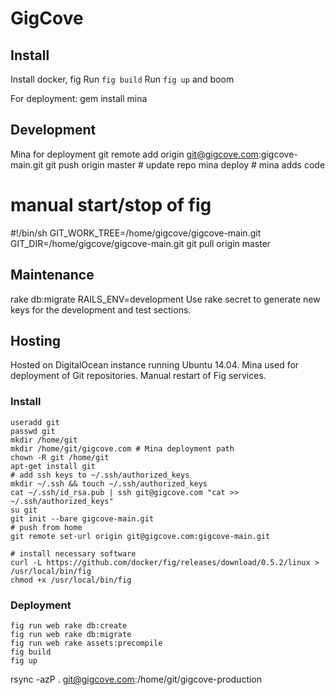 GigCove
=======

## Install
Install docker, fig
Run `fig build`
Run `fig up` and boom

For deployment:
gem install mina

## Development
Mina for deployment
git remote add origin git@gigcove.com:gigcove-main.git
git push origin master # update repo
mina deploy # mina adds code
# manual start/stop of fig
#!/bin/sh
GIT_WORK_TREE=/home/gigcove/gigcove-main.git GIT_DIR=/home/gigcove/gigcove-main.git git pull origin master

## Maintenance
rake db:migrate RAILS_ENV=development
Use rake secret to generate new keys for the development and test sections.

## Hosting
Hosted on DigitalOcean instance running Ubuntu 14.04. Mina used for deployment of Git repositories. Manual restart of Fig services.

### Install
```
useradd git
passwd git
mkdir /home/git
mkdir /home/git/gigcove.com # Mina deployment path
chown -R git /home/git
apt-get install git
# add ssh keys to ~/.ssh/authorized_keys
mkdir ~/.ssh && touch ~/.ssh/authorized_keys
cat ~/.ssh/id_rsa.pub | ssh git@gigcove.com "cat >> ~/.ssh/authorized_keys"
su git
git init --bare gigcove-main.git
# push from home
git remote set-url origin git@gigcove.com:gigcove-main.git

# install necessary software
curl -L https://github.com/docker/fig/releases/download/0.5.2/linux > /usr/local/bin/fig
chmod +x /usr/local/bin/fig
```

### Deployment
```
fig run web rake db:create
fig run web rake db:migrate
fig run web rake assets:precompile
fig build
fig up
```

rsync -azP . git@gigcove.com:/home/git/gigcove-production
